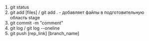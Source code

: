 1. git status
2. git add [files] / git add . - добавляет файлы в подготовительную область stage
3. git commit -m "comment"
4. git log / git log --oneline
5. git push [rep_link] [branch_name]